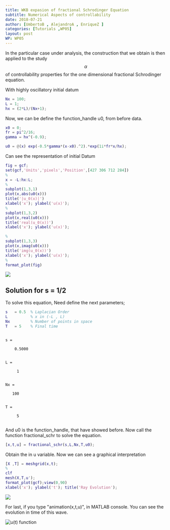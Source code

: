 ```yaml
---
title: WKB expasion of fractional Schrodinger Equation
subtitle: Numerical Aspects of controllability
date: 2018-07-21
author: [UmbertoB , AlejandroA , EnriqueZ ]
categories: [Tutorials ,WP05]
layout: post
WP: WP05
---
```












In the particular case under analysis, the construction that we obtain is then applied to the study $$\alpha$$ of controllability properties for the one dimensional fractional Schrodinger equation.


With highly oscillatory initial datum



```matlab
Nx = 100;
L = 1;
hx = (2*L)/(Nx+1);
```


Now, we can be define the function_handle u0, from before data.



```matlab
x0 = 0;
fr = pi^2/16;
gamma = hx^(-0.9);
```



```matlab
u0 = @(x) exp(-0.5*gamma*(x-x0).^2).*exp(1i*fr*x/hx);
```


Can see the representation of initial Datum



```matlab
fig = gcf;
set(gcf,'Units','pixels','Position',[427 306 712 284])
%
x = -L:hx:L;
%
subplot(1,3,1)
plot(x,abs(u0(x)))
title('|u_0(x)|')
xlabel('x'); ylabel('u(x)');
%
subplot(1,3,2)
plot(x,real(u0(x)))
title('real(u_0(x))')
xlabel('x'); ylabel('u(x)');

%
subplot(1,3,3)
plot(x,imag(u0(x)))
title('img(u_0(x))')
xlabel('x'); ylabel('u(x)');
%
format_plot(fig)
```


![](./../../assets/imgs/WP05/P0001/WKB_expansion-md_01.png)


## Solution for s = 1/2


To solve this equation, Need define the next parameters;



```matlab
s   = 0.5  % Laplacian Order
L          % x in (-L , L)
Nx         % Number of points in space
T   = 5    % Final time
```




```

s =

    0.5000


L =

     1


Nx =

   100


T =

     5


```


And u0 is the function_handle, that have showed before. Now call the function fractional_schr to solve the equation.



```matlab
[x,t,u] = fractional_schr(s,L,Nx,T,u0);
```


Obtain the in u variable. Now we can see a graphical interpretation



```matlab
[X ,T] = meshgrid(x,t);
%
clf
mesh(X,T,u');
format_plot(gcf);view(0,90)
xlabel('x'); ylabel('t'); title('Ray Evolution');
```


![](./../../assets/imgs/WP05/P0001/WKB_expansion-md_02.png)

For last, if you type "animation(x,t,u)", in MATLAB console. You can see the evolution in time of this wave.


![$$u(t)$$ function](../../assets/imgs/WP05/P0001/wave.gif)




